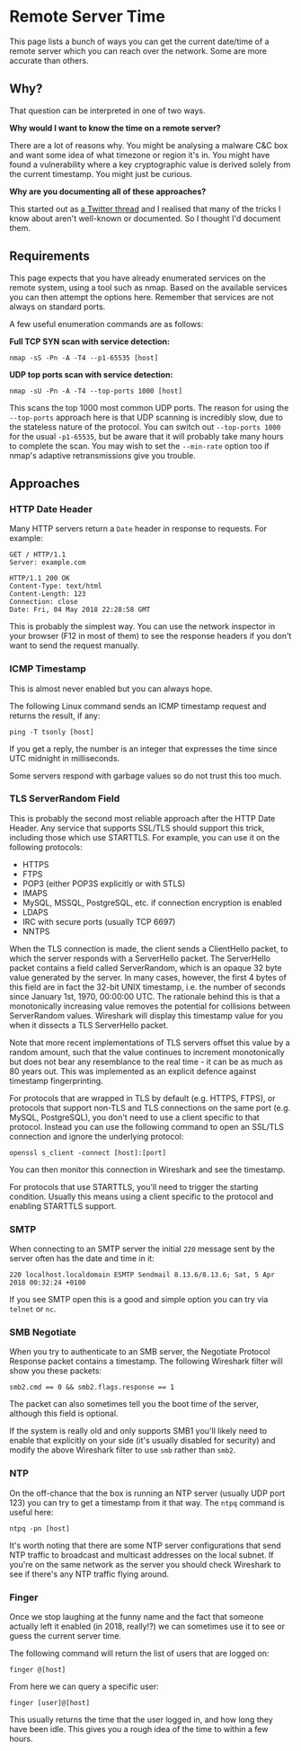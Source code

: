 # Remote Server Time

This page lists a bunch of ways you can get the current date/time of a remote server which you can reach over the network. Some are more accurate than others.

## Why?

That question can be interpreted in one of two ways.

**Why would I want to know the time on a remote server?**

There are a lot of reasons why. You might be analysing a malware C&C box and want some idea of what timezone or region it's in. You might have found a vulnerability where a key cryptographic value is derived solely from the current timestamp. You might just be curious.

**Why are you documenting all of these approaches?**

This started out as [a Twitter thread](https://twitter.com/hedgeberg/status/992121613909942272) and I realised that many of the tricks I know about aren't well-known or documented. So I thought I'd document them.

## Requirements

This page expects that you have already enumerated services on the remote system, using a tool such as nmap. Based on the available services you can then attempt the options here. Remember that services are not always on standard ports.

A few useful enumeration commands are as follows:

**Full TCP SYN scan with service detection:**

```
nmap -sS -Pn -A -T4 --p1-65535 [host]
```

**UDP top ports scan with service detection:**

```
nmap -sU -Pn -A -T4 --top-ports 1000 [host]
```

This scans the top 1000 most common UDP ports. The reason for using the `--top-ports` approach here is that UDP scanning is incredibly slow, due to the stateless nature of the protocol. You can switch out `--top-ports 1000` for the usual `-p1-65535`, but be aware that it will probably take many hours to complete the scan. You may wish to set the `--min-rate` option too if nmap's adaptive retransmissions give you trouble.

## Approaches

### HTTP Date Header

Many HTTP servers return a `Date` header in response to requests. For example:

```
GET / HTTP/1.1
Server: example.com

HTTP/1.1 200 OK
Content-Type: text/html
Content-Length: 123
Connection: close
Date: Fri, 04 May 2018 22:28:58 GMT
```

This is probably the simplest way. You can use the network inspector in your browser (F12 in most of them) to see the response headers if you don't want to send the request manually.

### ICMP Timestamp

This is almost never enabled but you can always hope.

The following Linux command sends an ICMP timestamp request and returns the result, if any:

```
ping -T tsonly [host]
```

If you get a reply, the number is an integer that expresses the time since UTC midnight in milliseconds. 

Some servers respond with garbage values so do not trust this too much.

### TLS ServerRandom Field

This is probably the second most reliable approach after the HTTP Date Header. Any service that supports SSL/TLS should support this trick, including those which use STARTTLS. For example, you can use it on the following protocols:

* HTTPS
* FTPS
* POP3 (either POP3S explicitly or with STLS)
* IMAPS
* MySQL, MSSQL, PostgreSQL, etc. if connection encryption is enabled
* LDAPS
* IRC with secure ports (usually TCP 6697)
* NNTPS

When the TLS connection is made, the client sends a ClientHello packet, to which the server responds with a ServerHello packet. The ServerHello packet contains a field called ServerRandom, which is an opaque 32 byte value generated by the server. In many cases, however, the first 4 bytes of this field are in fact the 32-bit UNIX timestamp, i.e. the number of seconds since January 1st, 1970, 00:00:00 UTC. The rationale behind this is that a monotonically increasing value removes the potential for collisions between ServerRandom values. Wireshark will display this timestamp value for you when it dissects a TLS ServerHello packet.

Note that more recent implementations of TLS servers offset this value by a random amount, such that the value continues to increment monotonically but does not bear any resemblance to the real time - it can be as much as 80 years out. This was implemented as an explicit defence against timestamp fingerprinting.

For protocols that are wrapped in TLS by default (e.g. HTTPS, FTPS), or protocols that support non-TLS and TLS connections on the same port (e.g. MySQL, PostgreSQL), you don't need to use a client specific to that protocol. Instead you can use the following command to open an SSL/TLS connection and ignore the underlying protocol:

```
openssl s_client -connect [host]:[port]
```

You can then monitor this connection in Wireshark and see the timestamp.

For protocols that use STARTTLS, you'll need to trigger the starting condition. Usually this means using a client specific to the protocol and enabling STARTTLS support.

### SMTP

When connecting to an SMTP server the initial `220` message sent by the server often has the date and time in it:

```
220 localhost.localdomain ESMTP Sendmail 8.13.6/8.13.6; Sat, 5 Apr 2018 00:32:24 +0100
```

If you see SMTP open this is a good and simple option you can try via `telnet` or `nc`.

### SMB Negotiate

When you try to authenticate to an SMB server, the Negotiate Protocol Response packet contains a timestamp. The following Wireshark filter will show you these packets:

```
smb2.cmd == 0 && smb2.flags.response == 1
```

The packet can also sometimes tell you the boot time of the server, although this field is optional.

If the system is really old and only supports SMB1 you'll likely need to enable that explicitly on your side (it's usually disabled for security) and modify the above Wireshark filter to use `smb` rather than `smb2`.

### NTP

On the off-chance that the box is running an NTP server (usually UDP port 123) you can try to get a timestamp from it that way. The `ntpq` command is useful here:

```
ntpq -pn [host]
```

It's worth noting that there are some NTP server configurations that send NTP traffic to broadcast and multicast addresses on the local subnet. If you're on the same network as the server you should check Wireshark to see if there's any NTP traffic flying around.

### Finger

Once we stop laughing at the funny name and the fact that someone actually left it enabled (in 2018, really!?) we can sometimes use it to see or guess the current server time.

The following command will return the list of users that are logged on:

```
finger @[host]
```

From here we can query a specific user:

```
finger [user]@[host]
```

This usually returns the time that the user logged in, and how long they have been idle. This gives you a rough idea of the time to within a few hours.